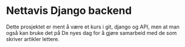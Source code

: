 # Nettavis Django backend

Dette prosjektet er ment å være et kurs i git, django og API, men at man også kan bruke det på De nyes dag for å gjøre samarbeid med de som skriver artikler lettere.

